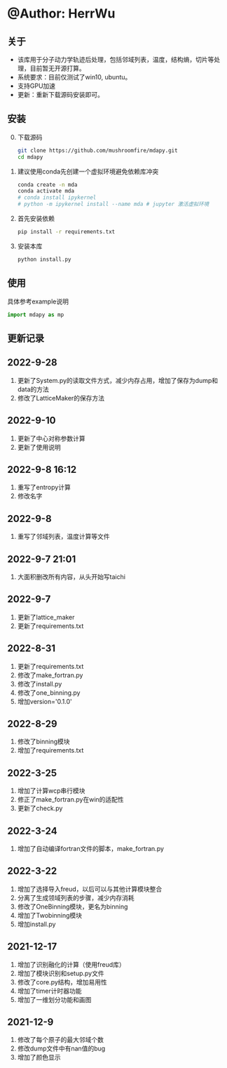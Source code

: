 # @Author: HerrWu 

## 关于
- 该库用于分子动力学轨迹后处理，包括邻域列表，温度，结构熵，切片等处理，目前暂无开源打算。
- 系统要求：目前仅测试了win10, ubuntu。
- 支持GPU加速
- 更新：重新下载源码安装即可。

## 安装
0. 下载源码
    ```bash
    git clone https://github.com/mushroomfire/mdapy.git
    cd mdapy
    ```
1. 建议使用conda先创建一个虚拟环境避免依赖库冲突
    ```bash
    conda create -n mda
    conda activate mda
    # conda install ipykernel 
    # python -m ipykernel install --name mda # jupyter 激活虚拟环境
    ```
2. 首先安装依赖
    ```bash
    pip install -r requirements.txt
    ```
3. 安装本库
    ```python
    python install.py
    ```

## 使用
具体参考example说明
```python
import mdapy as mp
```

## 更新记录
## 2022-9-28
1. 更新了System.py的读取文件方式，减少内存占用，增加了保存为dump和data的方法
2. 修改了LatticeMaker的保存方法

## 2022-9-10
1. 更新了中心对称参数计算
2. 更新了使用说明

## 2022-9-8 16:12
1. 重写了entropy计算
2. 修改名字
   
## 2022-9-8
1. 重写了邻域列表，温度计算等文件
   
## 2022-9-7 21:01
1. 大面积删改所有内容，从头开始写taichi

## 2022-9-7 
1. 更新了lattice_maker
2. 更新了requirements.txt 

## 2022-8-31
1. 更新了requirements.txt
2. 修改了make_fortran.py
3. 修改了install.py
4. 修改了one_binning.py
5. 增加version='0.1.0'

## 2022-8-29
1. 修改了binning模块
2. 增加了requirements.txt

## 2022-3-25
1. 增加了计算wcp串行模块
2. 修正了make_fortran.py在win的适配性
3. 更新了check.py

## 2022-3-24
1. 增加了自动编译fortran文件的脚本，make_fortran.py 

## 2022-3-22
1. 增加了选择导入freud，以后可以与其他计算模块整合
2. 分离了生成领域列表的步骤，减少内存消耗
3. 修改了OneBinning模块，更名为binning
4. 增加了Twobinning模块
5. 增加install.py

## 2021-12-17
1. 增加了识别融化的计算（使用freud库）
2. 增加了模块识别和setup.py文件
3. 修改了core.py结构，增加易用性
4. 增加了timer计时器功能
5. 增加了一维划分功能和画图

## 2021-12-9
1. 修改了每个原子的最大邻域个数
2. 修改dump文件中有nan值的bug
3. 增加了颜色显示
